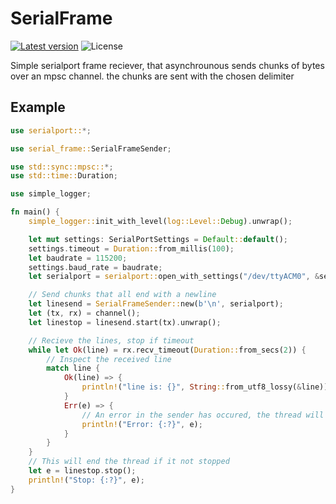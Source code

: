 
# SerialFrame

[![Latest version](https://img.shields.io/crates/v/serial_frame.svg)](https://crates.io/crates/serial_frame)
![License](https://img.shields.io/crates/l/serial_frame.svg)

Simple serialport frame reciever, that asynchrounous sends chunks of bytes over an mpsc channel.
the chunks are sent with the chosen delimiter

## Example

```rust
use serialport::*;

use serial_frame::SerialFrameSender;

use std::sync::mpsc::*;
use std::time::Duration;

use simple_logger;

fn main() {
    simple_logger::init_with_level(log::Level::Debug).unwrap();

    let mut settings: SerialPortSettings = Default::default();
    settings.timeout = Duration::from_millis(100);
    let baudrate = 115200;
    settings.baud_rate = baudrate;
    let serialport = serialport::open_with_settings("/dev/ttyACM0", &settings).unwrap();

    // Send chunks that all end with a newline
    let linesend = SerialFrameSender::new(b'\n', serialport);
    let (tx, rx) = channel();
    let linestop = linesend.start(tx).unwrap();

    // Recieve the lines, stop if timeout
    while let Ok(line) = rx.recv_timeout(Duration::from_secs(2)) {
        // Inspect the received line
        match line {
            Ok(line) => {
                println!("line is: {}", String::from_utf8_lossy(&line));
            }
            Err(e) => {
                // An error in the sender has occured, the thread will be dead here
                println!("Error: {:?}", e);
            }
        }
    }
    // This will end the thread if it not stopped
    let e = linestop.stop();
    println!("Stop: {:?}", e);
}

```


